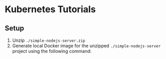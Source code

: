# Kubernetes Tutorials

## Setup
1. Unzip `./simple-nodejs-server.zip`
2. Generate local Docker image for the unzipped `./simple-nodejs-server` project using the following command:
```

```